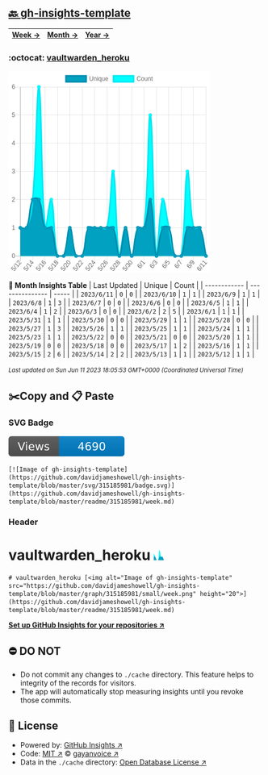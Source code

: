 ## [🔙 gh-insights-template](https://github.com/davidjameshowell/gh-insights-template)
| [**Week →**](https://github.com/davidjameshowell/gh-insights-template/blob/master/readme/315185981/week.md) | [**Month →**](https://github.com/davidjameshowell/gh-insights-template/blob/master/readme/315185981/month.md) | [**Year →**](https://github.com/davidjameshowell/gh-insights-template/blob/master/readme/315185981/year.md) |
 | ------------ | --------------- | ----- |

### :octocat: [vaultwarden_heroku](https://github.com/davidjameshowell/vaultwarden_heroku)
![Image of gh-insights-template](https://github.com/davidjameshowell/gh-insights-template/blob/master/graph/315185981/large/month.png)

**:calendar: Month Insights Table**
| Last Updated | Unique | Count |
 | ------------ | --------------- | ----- |
 | `2023/6/11` |  `0` | `0` |
 | `2023/6/10` |  `1` | `1` |
 | `2023/6/9` |  `1` | `1` |
 | `2023/6/8` |  `1` | `3` |
 | `2023/6/7` |  `0` | `0` |
 | `2023/6/6` |  `0` | `0` |
 | `2023/6/5` |  `1` | `1` |
 | `2023/6/4` |  `1` | `2` |
 | `2023/6/3` |  `0` | `0` |
 | `2023/6/2` |  `2` | `5` |
 | `2023/6/1` |  `1` | `1` |
 | `2023/5/31` |  `1` | `1` |
 | `2023/5/30` |  `0` | `0` |
 | `2023/5/29` |  `1` | `1` |
 | `2023/5/28` |  `0` | `0` |
 | `2023/5/27` |  `1` | `3` |
 | `2023/5/26` |  `1` | `1` |
 | `2023/5/25` |  `1` | `1` |
 | `2023/5/24` |  `1` | `1` |
 | `2023/5/23` |  `1` | `1` |
 | `2023/5/22` |  `0` | `0` |
 | `2023/5/21` |  `0` | `0` |
 | `2023/5/20` |  `1` | `1` |
 | `2023/5/19` |  `0` | `0` |
 | `2023/5/18` |  `0` | `0` |
 | `2023/5/17` |  `1` | `2` |
 | `2023/5/16` |  `1` | `1` |
 | `2023/5/15` |  `2` | `6` |
 | `2023/5/14` |  `2` | `2` |
 | `2023/5/13` |  `1` | `1` |
 | `2023/5/12` |  `1` | `1` |

<small><i>Last updated on Sun Jun 11 2023 18:05:53 GMT+0000 (Coordinated Universal Time)</i></small>

## ✂️Copy and 📋 Paste
### SVG Badge
[![Image of gh-insights-template](https://github.com/davidjameshowell/gh-insights-template/blob/master/svg/315185981/badge.svg)](https://github.com/davidjameshowell/gh-insights-template/blob/master/readme/315185981/week.md)
```readme
[![Image of gh-insights-template](https://github.com/davidjameshowell/gh-insights-template/blob/master/svg/315185981/badge.svg)](https://github.com/davidjameshowell/gh-insights-template/blob/master/readme/315185981/week.md)
```
### Header
# vaultwarden_heroku [<img alt="Image of gh-insights-template" src="https://github.com/davidjameshowell/gh-insights-template/blob/master/graph/315185981/small/week.png" height="20">](https://github.com/davidjameshowell/gh-insights-template/blob/master/readme/315185981/week.md)
```readme
# vaultwarden_heroku [<img alt="Image of gh-insights-template" src="https://github.com/davidjameshowell/gh-insights-template/blob/master/graph/315185981/small/week.png" height="20">](https://github.com/davidjameshowell/gh-insights-template/blob/master/readme/315185981/week.md)
```
[**Set up GitHub Insights for your repositories ↗️**](https://github.com/gayanvoice/github-insights)
## ⛔ DO NOT
- Do not commit any changes to `./cache` directory. This feature helps to integrity of the records for visitors.
- The app will automatically stop measuring insights until you revoke those commits.
## 📄 License
- Powered by: [GitHub Insights ↗️](https://github.com/gayanvoice/github-insights)
- Code: [MIT ↗️](./LICENSE) © [gayanvoice ↗️](https://github.com/gayanvoice)
- Data in the `./cache` directory: [Open Database License ↗️](https://opendatacommons.org/licenses/odbl/1-0/)